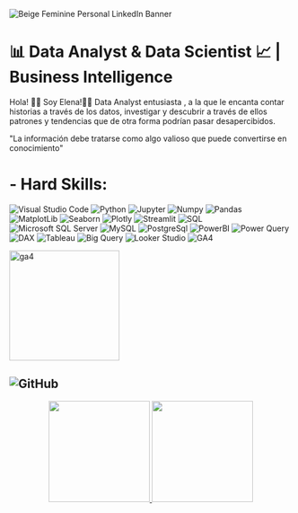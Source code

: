  
 ![Beige Feminine Personal LinkedIn Banner](https://user-images.githubusercontent.com/123492666/223754396-8af3b140-de68-48fd-9c85-0142a5af85fc.png)



 # 📊 Data Analyst & Data Scientist 📈 | Business Intelligence 


Hola! 👋🏻 Soy Elena!👩‍💻 Data Analyst entusiasta , a la que le encanta contar historias a través de los datos, investigar y descubrir a través de ellos patrones y tendencias que de otra forma podrían pasar desapercibidos. 

   "La información debe tratarse como algo valioso que puede convertirse en conocimiento"


 # - Hard Skills:
 
 ![Visual Studio Code](https://img.shields.io/badge/Visual%20Studio%20Code-0078d7.svg?style=for-the-badge&logo=visual-studio-code&logoColor=white)
 ![Python](https://img.shields.io/badge/python-3670A0?style=for-the-badge&logo=python&logoColor=ffdd54) 
 ![Jupyter](https://camo.githubusercontent.com/e922b45bfb79029cf4436e255b0d17b00b651e13b24f1751a9f87b14055fb4b1/68747470733a2f2f696d672e736869656c64732e696f2f62616467652f6a7570797465722d2532334641304630302e7376673f7374796c653d666f722d7468652d6261646765266c6f676f3d6a757079746572266c6f676f436f6c6f723d7768697465)
 ![Numpy](https://camo.githubusercontent.com/a1c5e9056e3be1e1058d8517b025af60f61f75395a78245776db71a7703aff9c/68747470733a2f2f696d672e736869656c64732e696f2f62616467652f6e756d70792d2532333031333234332e7376673f7374796c653d666f722d7468652d6261646765266c6f676f3d6e756d7079266c6f676f436f6c6f723d7768697465)
 ![Pandas](https://camo.githubusercontent.com/f737c8a9e60949e59f80fcca0b0019df76efb3c8ae56d38736bb93e44b447000/68747470733a2f2f696d672e736869656c64732e696f2f62616467652f70616e6461732d2532333135303435382e7376673f7374796c653d666f722d7468652d6261646765266c6f676f3d70616e646173266c6f676f436f6c6f723d7768697465)
 ![MatplotLib](https://camo.githubusercontent.com/60b341aec860c05e0322d6bc031082729044102fb633ae271d0b734d1338d9f1/68747470733a2f2f696d672e736869656c64732e696f2f62616467652f4d6174706c6f746c69622d2532333336373041302e7376673f7374796c653d666f722d7468652d6261646765266c6f676f3d4d6174706c6f746c6962266c6f676f436f6c6f723d626c61636b)
 ![Seaborn](https://img.shields.io/badge/seaborn-3670A0?style=for-the-badge&logo=seaborn&logoColor=white)
 ![Plotly](https://camo.githubusercontent.com/2f9c3edd9ff2d48dd262b930c3f5faf9d5956ae61661f2df1d4c941f143d36c8/68747470733a2f2f696d672e736869656c64732e696f2f62616467652f506c6f746c792d2532333346344637352e7376673f7374796c653d666f722d7468652d6261646765266c6f676f3d706c6f746c79266c6f676f436f6c6f723d7768697465)
 ![Streamlit](https://camo.githubusercontent.com/27f9e1c4062695ef12a17ce0b00154309d617afab8e9cd09578f9efb7a55b0ac/68747470733a2f2f696d672e736869656c64732e696f2f62616467652f53747265616d6c69742d4546333933393f7374796c653d666f722d7468652d6261646765266c6f676f3d53747265616d6c6974266c6f676f436f6c6f723d7768697465)
 ![SQL](https://img.shields.io/badge/SQL-3670A0?style=for-the-badge&logo=SQL&logoColor=dark)
 ![Microsoft SQL Server](https://img.shields.io/badge/Microsoft_SQL_Server-CC2927?style=for-the-badge&logo=microsoft-sql-server&logoColor=white)
 ![MySQL](https://camo.githubusercontent.com/918fce8d50581bd97b7133e677a78ed2cad14f970522f219daaeb6d1c81060e1/68747470733a2f2f696d672e736869656c64732e696f2f62616467652f6d7973716c2d2532333030662e7376673f7374796c653d666f722d7468652d6261646765266c6f676f3d6d7973716c266c6f676f436f6c6f723d7768697465)
 ![PostgreSql](https://img.shields.io/badge/PostgreSQL-316192?style=for-the-badge&logo=postgresql&logoColor=white)
 ![PowerBI](https://camo.githubusercontent.com/d10e346678b885e7ebed0f04e8a2e0874c276520997b070623819cfea2f02d8a/68747470733a2f2f696d672e736869656c64732e696f2f62616467652f706f7765725f62692d4632433831313f7374796c653d666f722d7468652d6261646765266c6f676f3d706f7765726269266c6f676f436f6c6f723d626c61636b)
 ![Power Query](https://img.shields.io/badge/PowerQuery-3670A0?style=for-the-badge&logo=SQL&logoColor=dark)
 ![DAX](https://img.shields.io/badge/DAX-3670A0?style=for-the-badge&logo=SQL&logoColor=dark)
 ![Tableau](https://img.shields.io/badge/Tableau-E97627?style=for-the-badge&logo=Tableau&logoColor=white)
 ![Big Query](https://img.shields.io/badge/Big_Query-4285F4?style=for-the-badge&logo=google-cloud&logoColor=white)
 ![Looker Studio](https://img.shields.io/badge/Looker_Studio-4285F4?style=for-the-badge&logo=google-cloud&logoColor=white)
 ![GA4](https://img.shields.io/badge/GA4-4285F4?style=for-the-badge&logo=google-cloud&logoColor=white)
 
 
 
 <img width="196" alt="ga4" src="https://user-images.githubusercontent.com/123492666/232537586-2af1dac1-8cb0-4809-8350-25240ad93bcb.png">

 
 
 ##  ![GitHub](https://camo.githubusercontent.com/f6d50128cb007f85916b7a899da5d94f654dce35a37331c8d28573aef46f4274/68747470733a2f2f696d672e736869656c64732e696f2f62616467652f6769746875622d2532333132313031312e7376673f7374796c653d666f722d7468652d6261646765266c6f676f3d676974687562266c6f676f436f6c6f723d7768697465)
 
 <div align="center">
  <a href="https://github.com/ElenaPindado">
  <img height="180em" src="https://github-readme-stats-sigma-five.vercel.app/api?username=ElenaPindado&show_icons=true&theme=radical&include_all_commits=true&count_private=true"/>
  <img height="180em" src="https://github-readme-stats-sigma-five.vercel.app/api/top-langs/?username=ElenaPindado&layout=compact&langs_count=20&theme=radical"/>
</div>
 
 
